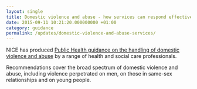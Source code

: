 ```yaml
---
layout: single
title: Domestic violence and abuse - how services can respond effectively
date: 2015-09-11 10:21:20.000000000 +01:00
category: guidance
permalink: /updates/domestic-violence-and-abuse-services/
---
```


NICE has produced [Public Health guidance on the handling of domestic violence and abuse](http://guidance.nice.org.uk/PH50) by a range of health and social care professionals. 

Recommendations cover the broad spectrum of domestic violence and abuse, including violence perpetrated on men, on those in same-sex relationships and on young people.
